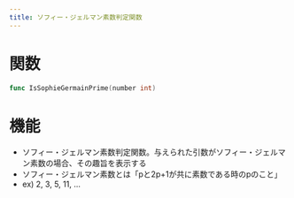 ```yaml
---
title: ソフィー・ジェルマン素数判定関数
---
```

# 関数
```go
func IsSophieGermainPrime(number int)
```

# 機能
- ソフィー・ジェルマン素数判定関数。与えられた引数がソフィー・ジェルマン素数の場合、その趣旨を表示する
- ソフィー・ジェルマン素数とは「pと2p+1が共に素数である時のpのこと」
- ex) 2, 3, 5, 11, ...